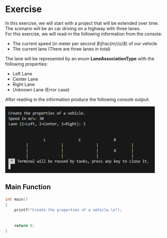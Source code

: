 # Exercise

In this exercise, we will start with a project that will be extended over time.  
The scenario will be an car driving on a highway with three lanes.  
For this exercise, we will read-in the following information from the console:

- The current speed (in meter per second *$\frac{m}{s}$*) of our vehicle
- The current lane (There are three lanes in total)

The lane will be represented by an enum **LaneAssociationType** with the following properties:

- Left Lane
- Center Lane
- Right Lane
- Unknown Lane (Error case)

After reading in the information produce the following console output:

![alt](../../media/3_Lanes.png)

## Main Function

```c
int main()
{
    printf("Create the properties of a vehicle.\n");


    return 0;
}
```
